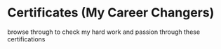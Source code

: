 # Certificates (My Career Changers)
browse through to check my hard work and passion through these certifications
